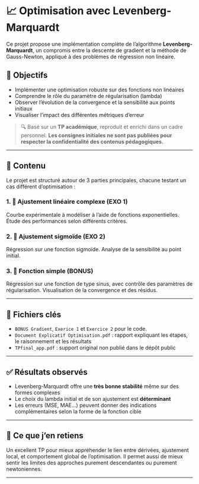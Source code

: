# 📈 Optimisation avec Levenberg-Marquardt

Ce projet propose une implémentation complète de l’algorithme **Levenberg-Marquardt**, un compromis entre la descente de gradient et la méthode de Gauss-Newton, appliqué à des problèmes de régression non linéaire.

## 🎯 Objectifs

- Implémenter une optimisation robuste sur des fonctions non linéaires
- Comprendre le rôle du paramètre de régularisation (lambda)
- Observer l’évolution de la convergence et la sensibilité aux points initiaux
- Visualiser l’impact des différentes métriques d’erreur

> 🔍 Basé sur un **TP académique**, reproduit et enrichi dans un cadre personnel. **Les consignes initiales ne sont pas publiées pour respecter la confidentialité des contenus pédagogiques.**

---

## 🧪 Contenu

Le projet est structuré autour de 3 parties principales, chacune testant un cas différent d’optimisation :

### 1. 📐 Ajustement linéaire complexe (EXO 1)
Courbe expérimentale à modéliser à l’aide de fonctions exponentielles. Étude des performances selon différents critères.

### 2. 🧬 Ajustement sigmoïde (EXO 2)
Régression sur une fonction sigmoïde. Analyse de la sensibilité au point initial.

### 3. 🔧 Fonction simple (BONUS)
Régression sur une fonction de type sinus, avec contrôle des paramètres de régularisation. Visualisation de la convergence et des résidus.

---

## 📁 Fichiers clés

- `BONUS Gradient`, `Exerice 1` et `Exercice 2` pour le code. 
- `Document Explicatif Optimisation.pdf` : rapport expliquant les étapes, le raisonnement et les résultats
- `TPfinal_app.pdf` : support original non publié dans le dépôt public

---

## ✅ Résultats observés

- Levenberg-Marquardt offre une **très bonne stabilité** même sur des formes complexes
- Le choix du lambda initial et de son ajustement est **déterminant**
- Les erreurs (MSE, MAE...) peuvent donner des indications complémentaires selon la forme de la fonction cible

---

## 🧠 Ce que j’en retiens

Un excellent TP pour mieux appréhender le lien entre dérivées, ajustement local, et comportement global de l’optimisation. Il permet aussi de mieux sentir les limites des approches purement descendantes ou purement newtoniennes.

---

